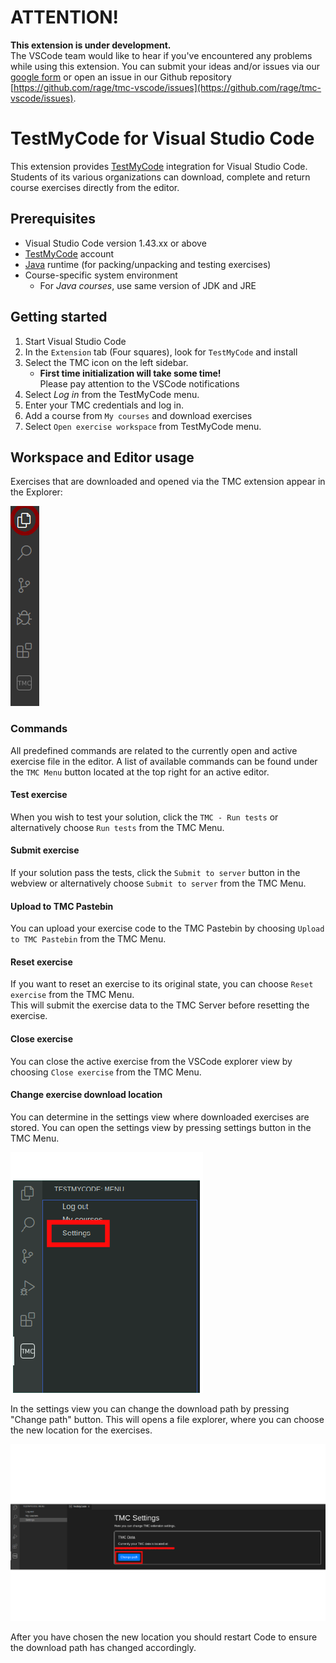 # ATTENTION!

**This extension is under development.**  
The VSCode team would like to hear if you've encountered any problems while using this extension. You can submit your ideas and/or issues via our [google form](https://docs.google.com/forms/d/1oDCFVNgi5rDSh5iqeINX7qEpc72VnHKmFzuj-jzxtcA/viewform?edit_requested=true) or open an issue in our Github repository [https://github.com/rage/tmc-vscode/issues](https://github.com/rage/tmc-vscode/issues).

# TestMyCode for Visual Studio Code

This extension provides [TestMyCode](https://tmc.mooc.fi/) integration for Visual Studio Code.
Students of its various organizations can download, complete and return course exercises directly from the editor.

## Prerequisites

* Visual Studio Code version 1.43.xx or above
* [TestMyCode](https://tmc.mooc.fi/) account
* [Java](https://www.java.com/) runtime (for packing/unpacking and testing exercises)
* Course-specific system environment   
  * For _Java courses_, use same version of JDK and JRE

## Getting started

1. Start Visual Studio Code
2. In the ```Extension``` tab (Four squares), look for ```TestMyCode``` and install
3. Select the TMC icon on the left sidebar.
   * **First time initialization will take some time!**  
      Please pay attention to the VSCode notifications
4. Select *Log in* from the TestMyCode menu.
5. Enter your TMC credentials and log in.
6. Add a course from ```My courses``` and download exercises
7. Select ```Open exercise workspace``` from TestMyCode menu.

## Workspace and Editor usage

Exercises that are downloaded and opened via the TMC extension appear in the Explorer:

![Explorer button](media/README_click_Explorer.png)

### Commands

All predefined commands are related to the currently open and active exercise file in the editor. A list of available commands can be found under the `TMC Menu` button located at the top right for an active editor.

#### Test exercise

When you wish to test your solution, click the `TMC - Run tests` or alternatively choose `Run tests` from the TMC Menu.

#### Submit exercise

If your solution pass the tests, click the `Submit to server` button in the webview or alternatively choose `Submit to server` from the TMC Menu.

#### Upload to TMC Pastebin

You can upload your exercise code to the TMC Pastebin by choosing `Upload to TMC Pastebin` from the TMC Menu.

#### Reset exercise

If you want to reset an exercise to its original state, you can choose `Reset exercise` from the TMC Menu.  
This will submit the exercise data to the TMC Server before resetting the exercise.

#### Close exercise

You can close the active exercise from the VSCode explorer view by choosing `Close exercise` from the TMC Menu.

#### Change exercise download location

You can determine in the settings view where downloaded exercises are stored. You can open the settings view by pressing settings button in the TMC Menu.

![Settings in TMC Menu](media/tmc-settings.png)

In the settings view you can change the download path by pressing "Change path" button. This will opens a file explorer, where you can choose the new location for the exercises.

![Settings view](media/settings-view.png)

After you have chosen the new location you should restart Code to ensure the download path has changed accordingly.

